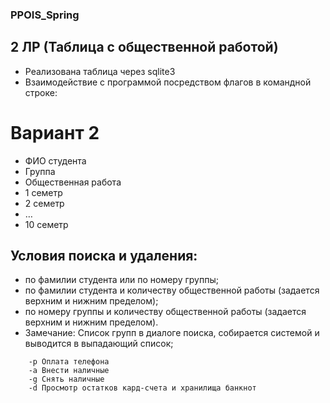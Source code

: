 ### PPOIS_Spring
## 2 ЛР (Таблица с общественной работой)
  - Реализована таблица через sqlite3
  - Взаимодействие с программой посредством флагов в командной строке:
# Вариант 2

  - ФИО студента
  - Группа
  - Общественная работа
  - 1 семетр
  - 2 семетр
  - …
  - 10 семетр
## Условия поиска и удаления:
- по фамилии студента или по номеру группы;
- по фамилии студента и количеству общественной работы (задается верхним и нижним пределом);
- по номеру группы и количеству общественной работы (задается верхним и нижним пределом).
- Замечание: Список групп в диалоге поиска, собирается системой и выводится в выпадающий список;


``` 
    -p Оплата телефона
    -a Внести наличные
    -g Снять наличные
    -d Просмотр остатков кард-счета и хранилища банкнот 
                                                       
